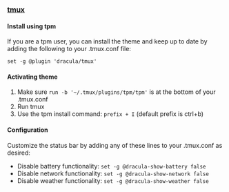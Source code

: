 ### [tmux](https://github.com/tmux/tmux/wiki)

#### Install using tpm

If you are a tpm user, you can install the theme and keep up to date by adding the following to your .tmux.conf file:

	set -g @plugin 'dracula/tmux'

#### Activating theme

1. Make sure  `run -b '~/.tmux/plugins/tpm/tpm'` is at the bottom of your .tmux.conf
2. Run tmux
3. Use the tpm install command: `prefix + I` (default prefix is ctrl+b)

#### Configuration

Customize the status bar by adding any of these lines to your .tmux.conf as desired:  
* Disable battery functionality: `set -g @dracula-show-battery false`
* Disable network functionality: `set -g @dracula-show-network false`
* Disable weather functionality: `set -g @dracula-show-weather false`